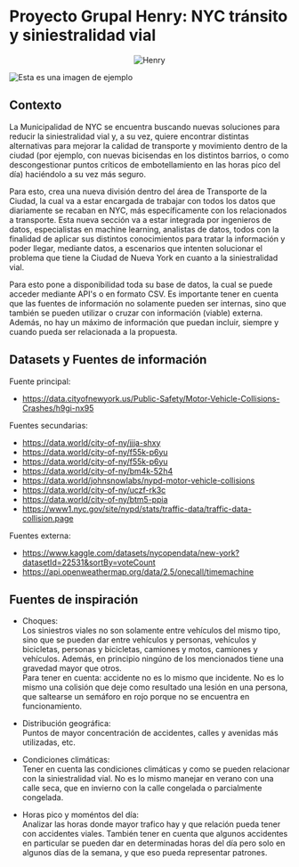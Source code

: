 # Proyecto Grupal Henry: NYC tránsito y siniestralidad vial

<center> 

![Henry](https://assets.soyhenry.com/henry-landing/assets/Henry/logo-white.png) 

</center>

![Esta es una imagen de ejemplo](https://vandam.com/images/detail-maps/nyc-midtown-streetsmart-map-vandam.jpg)


## Contexto

La Municipalidad de NYC se encuentra buscando nuevas soluciones para reducir la siniestralidad vial y, a su vez, quiere encontrar distintas alternativas para mejorar la calidad de transporte y movimiento dentro de la ciudad (por ejemplo, con nuevas bicisendas en los distintos barrios, o como descongestionar puntos críticos de embotellamiento en las horas pico del día) haciéndolo a su vez más seguro.  

Para esto, crea una nueva división dentro del área de Transporte de la Ciudad, la cual va a estar encargada de trabajar con todos los datos que diariamente se recaban en NYC, más específicamente con los relacionados a transporte. Esta nueva sección va a estar integrada por ingenieros de datos, especialistas en machine learning, analistas de datos, todos con la finalidad de aplicar sus distintos conocimientos para tratar la información y poder llegar, mediante datos, a escenarios que intenten solucionar el problema que tiene la Ciudad de Nueva York en cuanto a la siniestralidad vial.

Para esto pone a disponibilidad toda su base de datos, la cual se puede acceder mediante API's o en formato CSV. Es importante tener en cuenta que las fuentes de información no solamente pueden ser internas, sino que también se pueden utilizar o cruzar con información (viable) externa. Además, no hay un máximo de información que puedan incluir, siempre y cuando pueda ser relacionada a la propuesta.

## Datasets y Fuentes de información
Fuente principal:


- https://data.cityofnewyork.us/Public-Safety/Motor-Vehicle-Collisions-Crashes/h9gi-nx95


Fuentes secundarias:


- https://data.world/city-of-ny/jjja-shxy
- https://data.world/city-of-ny/f55k-p6yu
- https://data.world/city-of-ny/f55k-p6yu
- https://data.world/city-of-ny/bm4k-52h4
- https://data.world/johnsnowlabs/nypd-motor-vehicle-collisions
- https://data.world/city-of-ny/uczf-rk3c
- https://data.world/city-of-ny/btm5-ppia
- https://www1.nyc.gov/site/nypd/stats/traffic-data/traffic-data-collision.page


Fuentes externa:
- https://www.kaggle.com/datasets/nycopendata/new-york?datasetId=22531&sortBy=voteCount
- https://api.openweathermap.org/data/2.5/onecall/timemachine



## Fuentes de inspiración
- Choques:  
  Los siniestros viales no son solamente entre vehículos del mismo tipo, sino que se pueden dar entre vehículos y personas, vehículos y bicicletas, personas y bicicletas, camiones y motos, camiones y vehículos. Además, en principio ningúno de los mencionados tiene una gravedad mayor que otros.  
  Para tener en cuenta: accidente no es lo mismo que incidente. No es lo mismo una colisión que deje como resultado una lesión en una persona, que saltearse un semáforo en rojo porque no se encuentra en funcionamiento.
  
- Distribución geográfica:  
  Puntos de mayor concentración de accidentes, calles y avenidas más utilizadas, etc.

- Condiciones climáticas:  
  Tener en cuenta las condiciones climáticas y como se pueden relacionar con la siniestralidad vial. No es lo mismo manejar en verano con una calle seca, que en invierno con la calle congelada o parcialmente congelada.

- Horas pico y moméntos del día:  
  Analizar las horas donde mayor trafico hay y que relación pueda tener con accidentes viales. También tener en cuenta que algunos accidentes en particular se pueden dar en determinadas horas del día pero solo en algunos días de la semana, y que eso pueda representar patrones.
 


